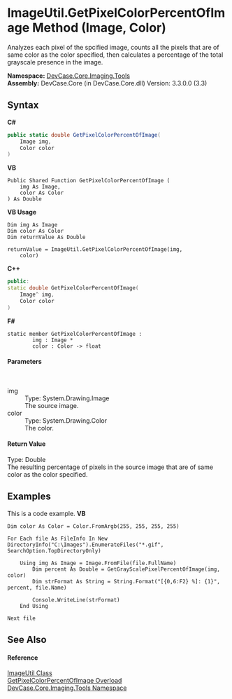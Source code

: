# ImageUtil.GetPixelColorPercentOfImage Method (Image, Color)
 

Analyzes each pixel of the spcified image, counts all the pixels that are of same color as the color specified, then calculates a percentage of the total grayscale presence in the image.

**Namespace:**&nbsp;<a href="N_DevCase_Core_Imaging_Tools">DevCase.Core.Imaging.Tools</a><br />**Assembly:**&nbsp;DevCase.Core (in DevCase.Core.dll) Version: 3.3.0.0 (3.3)

## Syntax

**C#**<br />
``` C#
public static double GetPixelColorPercentOfImage(
	Image img,
	Color color
)
```

**VB**<br />
``` VB
Public Shared Function GetPixelColorPercentOfImage ( 
	img As Image,
	color As Color
) As Double
```

**VB Usage**<br />
``` VB Usage
Dim img As Image
Dim color As Color
Dim returnValue As Double

returnValue = ImageUtil.GetPixelColorPercentOfImage(img, 
	color)
```

**C++**<br />
``` C++
public:
static double GetPixelColorPercentOfImage(
	Image^ img, 
	Color color
)
```

**F#**<br />
``` F#
static member GetPixelColorPercentOfImage : 
        img : Image * 
        color : Color -> float 

```


#### Parameters
&nbsp;<dl><dt>img</dt><dd>Type: System.Drawing.Image<br />The source image.</dd><dt>color</dt><dd>Type: System.Drawing.Color<br />The color.</dd></dl>

#### Return Value
Type: Double<br />The resulting percentage of pixels in the source image that are of same color as the color specified.

## Examples
This is a code example. 
**VB**<br />
``` VB
Dim color As Color = Color.FromArgb(255, 255, 255, 255)

For Each file As FileInfo In New DirectoryInfo("C:\Images").EnumerateFiles("*.gif", SearchOption.TopDirectoryOnly)

    Using img As Image = Image.FromFile(file.FullName)
        Dim percent As Double = GetGrayScalePixelPercentOfImage(img, color)
        Dim strFormat As String = String.Format("[{0,6:F2} %]: {1}", percent, file.Name)

        Console.WriteLine(strFormat)
    End Using

Next file
```


## See Also


#### Reference
<a href="T_DevCase_Core_Imaging_Tools_ImageUtil">ImageUtil Class</a><br /><a href="Overload_DevCase_Core_Imaging_Tools_ImageUtil_GetPixelColorPercentOfImage">GetPixelColorPercentOfImage Overload</a><br /><a href="N_DevCase_Core_Imaging_Tools">DevCase.Core.Imaging.Tools Namespace</a><br />